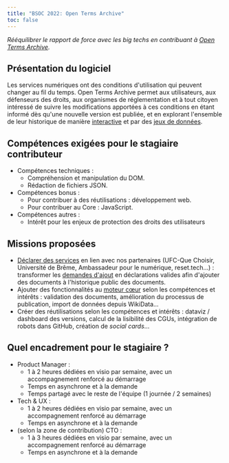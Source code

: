 ```yaml
---
title: "BSOC 2022: Open Terms Archive"
toc: false
---
```


*Rééquilibrer le rapport de force avec les big techs en contribuant à [Open Terms Archive](https://opentermsarchive.org/fr).*

## Présentation du logiciel

Les services numériques ont des conditions d'utilisation qui peuvent changer au fil du temps. Open Terms Archive permet aux utilisateurs, aux défenseurs des droits, aux organismes de réglementation et à tout citoyen intéressé de suivre les modifications apportées à ces conditions en étant informé dès qu'une nouvelle version est publiée, et en explorant l'ensemble de leur historique de manière [interactive](https://github.com/OpenTermsArchive/versions-france) et par des [jeux de données](https://github.com/ambanum/OpenTermsArchive-versions/releases).

## Compétences exigées pour le stagiaire contributeur

- Compétences techniques :
  - Compréhension et manipulation du DOM.
  - Rédaction de fichiers JSON.
- Compétences bonus :
  - Pour contribuer à des réutilisations : développement web.
  - Pour contribuer au Core : JavaScript.
- Compétences autres : 
  - Intérêt pour les enjeux de protection des droits des utilisateurs

## Missions proposées

- [Déclarer des services](https://github.com/OpenTermsArchive/services-all/blob/main/CONTRIBUTING.md) en lien avec nos partenaires (UFC-Que Choisir, Université de Brême, Ambassadeur pour le numérique, reset.tech…) : transformer les [demandes d'ajout](https://github.com/OpenTermsArchive/declarations-france/issues/168) en déclarations valides afin d'ajouter des documents à l'historique public des documents.
- Ajouter des fonctionnalités au [moteur cœur](https://github.com/ambanum/OpenTermsArchive) selon les compétences et intérêts : validation des documents, amélioration du processus de publication, import de données depuis WikiData…
- Créer des réutilisations selon les compétences et intérêts : dataviz / dashboard des versions, calcul de la lisibilité des CGUs, intégration de robots dans GitHub, création de _social cards_…

## Quel encadrement pour le stagiaire ?

- Product Manager :
  - 1 à 2 heures dédiées en visio par semaine, avec un accompagnement renforcé au démarrage 
  - Temps en asynchrone et à la demande
  - Temps partagé avec le reste de l'équipe (1 journée / 2 semaines)
- Tech & UX : 
  - 1 à 2 heures dédiées en visio par semaine, avec un accompagnement renforcé au démarrage 
  - Temps en asynchrone et à la demande
- (selon la zone de contribution) CTO :
  - 1 à 3 heures dédiées en visio par semaine, avec un accompagnement renforcé au démarrage
  - Temps en asynchrone et à la demande
